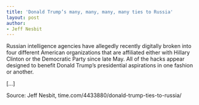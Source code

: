 ```yaml
---
title: 'Donald Trump’s many, many, many, many ties to Russia'
layout: post
author:
- Jeff Nesbit
---
```


Russian intelligence agencies have allegedly recently digitally broken into four different American organizations that are affiliated either with Hillary Clinton or the Democratic Party since late May. All of the hacks appear designed to benefit Donald Trump’s presidential aspirations in one fashion or another.

[…]

Source: Jeff Nesbit, time.com/4433880/donald-trump-ties-to-russia/

